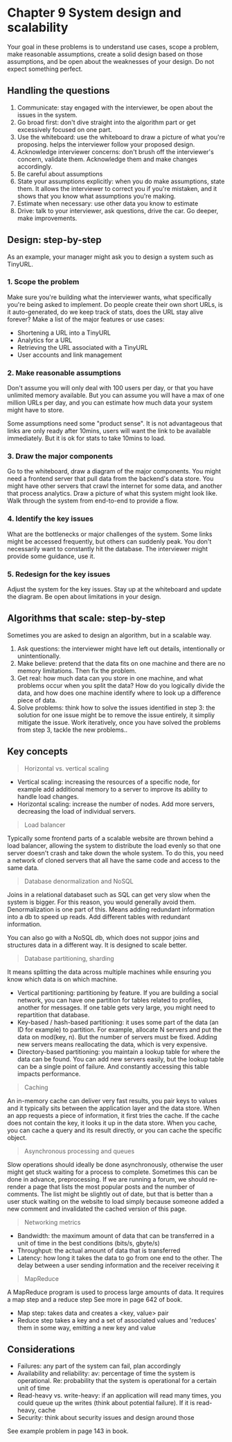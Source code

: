 # Chapter 9 System design and scalability

Your goal in these problems is to understand use cases, scope a problem, make reasonable assumptions, create a solid design based on those assumptions, and be open about the weaknesses of your design. Do not expect something perfect.

## Handling the questions

1. Communicate: stay engaged with the interviewer, be open about the issues in the system.
2. Go broad first: don't dive straight into the algorithm part or get excessively focused on one part.
3. Use the whiteboard: use the whiteboard to draw a picture of what you're proposing. helps the interviewer follow your proposed design.
4. Acknowledge interviewer concerns: don't brush off the interviewer's concern, validate them. Acknowledge them and make changes accordingly.
5. Be careful about assumptions
6. State your assumptions explicitly: when you do make assumptions, state them. It allows the interviewer to correct you if you're mistaken, and it shows that you know what assumptions you're making.
7. Estimate when necessary: use other data you know to estimate
8. Drive: talk to your interviewer, ask questions, drive the car. Go deeper, make improvements.

## Design: step-by-step

As an example, your manager might ask you to design a system such as TinyURL.

### 1. Scope the problem

Make sure you're building what the interviewer wants, what specifically you're being asked to implement. Do people create their own short URLs, is it auto-generated, do we keep track of stats, does the URL stay alive forever? Make a list of the major features or use cases:

* Shortening a URL into a TinyURL
* Analytics for a URL
* Retrieving the URL associated with a TinyURL
* User accounts and link management

### 2. Make reasonable assumptions

Don't assume you will only deal with 100 users per day, or that you have unlimited memory available. But you can assume you will have a max of one million URLs per day, and you can estimate how much data your system might have to store.

Some assumptions need some "product sense". It is not advantageous that links are only ready after 10mins, users will want the link to be available immediately. But it is ok for stats to take 10mins to load.

### 3. Draw the major components

Go to the whiteboard, draw a diagram of the major components. You might need a frontend server that pull data from the backend's data store. You might have other servers that crawl the internet for some data, and another that process analytics. Draw a picture of what this system might look like. Walk through the system from end-to-end to provide a flow.

### 4. Identify the key issues

What are the bottlenecks or major challenges of the system. Some links might be accessed frequently, but others can suddenly peak. You don't necessarily want to constantly hit the database. The interviewer might provide some guidance, use it.

### 5. Redesign for the key issues

Adjust the system for the key issues. Stay up at the whiteboard and update the diagram. Be open about limitations in your design.

## Algorithms that scale: step-by-step

Sometimes you are asked to design an algorithm, but in a scalable way.

1. Ask questions: the interviewer might have left out details, intentionally or unintentionally.
2. Make believe: pretend that the data fits on one machine and there are no memory limitations. Then fix the problem.
3. Get real: how much data can you store in one machine, and what problems occur when you split the data? How do you logically divide the data, and how does one machine identify where to look up a difference piece of data.
4. Solve problems: think how to solve the issues identified in step 3: the solution for one issue might be to remove the issue entirely, it simpliy mitigate the issue. Work iteratively, once you have solved the problems from step 3, tackle the new problems..

## Key concepts

> Horizontal vs. vertical scaling

* Vertical scaling: increasing the resources of a specific node, for example add additional memory to a server to improve its ability to handle load changes.
* Horizontal scaling: increase the number of nodes. Add more servers, decreasing the load of individual servers.

> Load balancer

Typically some frontend parts of a scalable website are thrown behind a load balancer, allowing the system to distribute the load evenly so that one server doesn't crash and take down the whole system. To do this, you need a network of cloned servers that all have the same code and access to the same data.

> Database denormalization and NoSQL

Joins in a relational databaset such as SQL can get very slow when the system is bigger. For this reason, you would generally avoid them. Denormalization is one part of this. Means adding redundant information into a db to speed up reads. Add different tables with redundant information.

You can also go with a NoSQL db, which does not suppor joins and structures data in a different way. It is designed to scale better.

> Database partitioning, sharding

It means splitting the data across multiple machines while ensuring you know which data is on which machine.

* Vertical partitioning: partitioning by feature. If you are building a social network, you can have one partition for tables related to profiles, another for messages. If one table gets very large, you might need to repartition that database.
* Key-based / hash-based partitioning: it uses some part of the data (an ID for example) to partition. For example, allocate N servers and put the data on mod(key, n). But the number of servers must be fixed. Adding new servers means reallocating the data, which is very expensive.
* Directory-based partitioning: you maintain a lookup table for where the data can be found. You can add new servers easily, but the lookup table can be a single point of failure. And constantly accessing this table impacts performance.

> Caching

An in-memory cache can deliver very fast results, you pair keys to values and it typically sits between the application layer and the data store. When an app requests a piece of information, it first tries the cache. If the cache does not contain the key, it looks it up in the data store. When you cache, you can cache a query and its result directly, or you can cache the specific object.

> Asynchronous processing and queues

Slow operations should ideally be done asynchronously, otherwise the user might get stuck waiting for a process to complete. Sometimes this can be done in advance, preprocessing. If we are running a forum, we should re-render a page that lists the most popular posts and the number of comments. The list might be slightly out of date, but that is better than a user stuck waiting on the website to load simply because someone added a new comment and invalidated the cached version of this page.

> Networking metrics

* Bandwidth: the maximum amount of data that can be transferred in a unit of time in the best conditions (bits/s, gbyte/s)
* Throughput: the actual amount of data that is transferred
* Latency: how long it takes the data to go from one end to the other. The delay between a user sending information and the receiver receiving it

> MapReduce

A MapReduce program is used to process large amounts of data. It requires a map step and a reduce step See more in page 642 of book.

* Map step: takes data and creates a <key, value\> pair
* Reduce step takes a key and a set of associated values and 'reduces' them in some way, emitting a new key and value

## Considerations

* Failures: any part of the system can fail, plan accordingly
* Availability and reliability: av: percentage of time the system is operational. Re: probability that the system is operational for a certain unit of time
* Read-heavy vs. write-heavy: if an application will read many times, you could queue up the writes (think about potential failure). If it is read-heavy, cache
* Security: think about security issues and design around those

See example problem in page 143 in book.